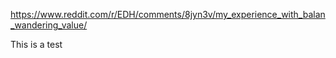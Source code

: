 
https://www.reddit.com/r/EDH/comments/8jyn3v/my_experience_with_balan_wandering_value/ 

This is a test 